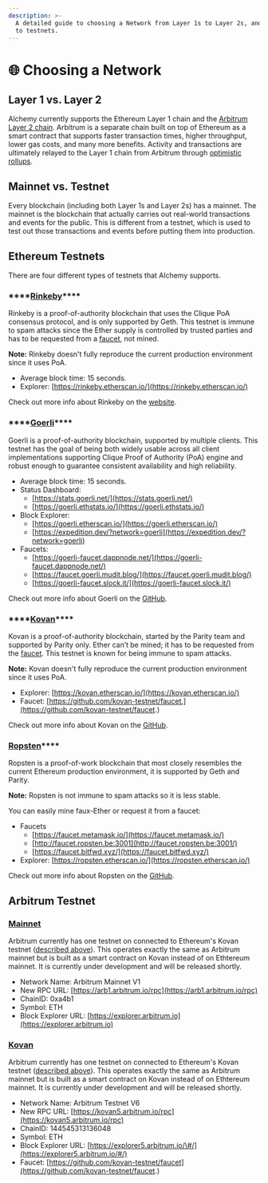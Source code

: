 ```yaml
---
description: >-
  A detailed guide to choosing a Network from Layer 1s to Layer 2s, and Mainntet
  to testnets.
---
```


# 🌐 Choosing a Network

## Layer 1 vs. Layer 2

Alchemy currently supports the Ethereum Layer 1 chain and the [Arbitrum Layer 2 chain](https://www.alchemy.com/layer2/arbitrum). Arbitrum is a separate chain built on top of Ethereum as a smart contract that supports faster transaction times, higher throughput, lower gas costs, and many more benefits. Activity and transactions are ultimately relayed to the Layer 1 chain from Arbitrum through [optimistic rollups](https://developer.offchainlabs.com/docs/rollup_basics).

## Mainnet vs. Testnet

Every blockchain \(including both Layer 1s and Layer 2s\) has a mainnet. The mainnet is the blockchain that actually carries out real-world transactions and events for the public. This is different from a testnet, which is used to test out those transactions and events before putting them into production.

## Ethereum Testnets

There are four different types of testnets that Alchemy supports.

### \*\*\*\*[**Rinkeby**](https://rinkeby.etherscan.io/)\*\*\*\*

Rinkeby is a proof-of-authority blockchain that uses the Clique PoA consensus protocol, and is only supported by Geth. This testnet is immune to spam attacks since the Ether supply is controlled by trusted parties and has to be requested from a [faucet](https://faucet.rinkeby.io/), not mined.

**Note:** Rinkeby doesn't fully reproduce the current production environment since it uses PoA.

* Average block time: 15 seconds.
* Explorer: [https://rinkeby.etherscan.io/](https://rinkeby.etherscan.io/)

Check out more info about Rinkeby on the [website](https://www.rinkeby.io).

### \*\*\*\*[**Goerli**](https://goerli.etherscan.io/)\*\*\*\*

Goerli is a proof-of-authority blockchain, supported by multiple clients. This testnet has the goal of being both widely usable across all client implementations supporting Clique Proof of Authority \(PoA\) engine and robust enough to guarantee consistent availability and high reliability.

* Average block time: 15 seconds.
* Status Dashboard:
  * [https://stats.goerli.net/](https://stats.goerli.net/)
  * [https://goerli.ethstats.io/](https://goerli.ethstats.io/)
* Block Explorer:
  * [https://goerli.etherscan.io/](https://goerli.etherscan.io/)
  * [https://expedition.dev/?network=goerli](https://expedition.dev/?network=goerli)
* Faucets:
  * [https://goerli-faucet.dappnode.net/](https://goerli-faucet.dappnode.net/)
  * [https://faucet.goerli.mudit.blog/](https://faucet.goerli.mudit.blog/)
  * [https://goerli-faucet.slock.it/](https://goerli-faucet.slock.it/)

Check out more info about Goerli on the [GitHub](https://github.com/goerli/testnet).

### \*\*\*\*[**Kovan**](https://kovan.etherscan.io/)\*\*\*\*

Kovan is a proof-of-authority blockchain, started by the Parity team and supported by Parity only. Ether can’t be mined; it has to be requested from the [faucet](https://github.com/kovan-testnet/faucet). This testnet is known for being immune to spam attacks.

**Note:** Kovan doesn't fully reproduce the current production environment since it uses PoA.

* Explorer: [https://kovan.etherscan.io/](https://kovan.etherscan.io/)
* Faucet: [https://github.com/kovan-testnet/faucet.](https://github.com/kovan-testnet/faucet.)

Check out more info about Kovan on the [GitHub](https://github.com/kovan-testnet/proposal).

### [**Ropsten**](https://ropsten.etherscan.io/)\*\*\*\*

Ropsten is a proof-of-work blockchain that most closely resembles the current Ethereum production environment, it is supported by Geth and Parity.

**Note:** Ropsten is not immune to spam attacks so it is less stable.

You can easily mine faux-Ether or request it from a faucet:

* Faucets
  * [https://faucet.metamask.io/](https://faucet.metamask.io/)
  * [http://faucet.ropsten.be:3001](http://faucet.ropsten.be:3001/)
  * [https://faucet.bitfwd.xyz/](https://faucet.bitfwd.xyz/)
* Explorer: [https://ropsten.etherscan.io/](https://ropsten.etherscan.io/)

Check out more info about Ropsten on the [GitHub](https://github.com/ethereum/ropsten).

## Arbitrum Testnet

### [Mainnet](https://developer.offchainlabs.com/docs/developer_quickstart)

Arbitrum currently has one testnet on connected to Ethereum's Kovan testnet \([described ](choosing-a-network.md#kovan)[above](choosing-a-network.md#kovan)\). This operates exactly the same as Arbitrum mainnet but is built as a smart contract on Kovan instead of on Ethtereum mainnet. It is currently under development and will be released shortly.

* Network Name: Arbitrum Mainnet V1
* New RPC URL: [https://arb1.arbitrum.io/rpc](https://arb1.arbitrum.io/rpc)
* ChainID: 0xa4b1
* Symbol: ETH
* Block Explorer URL: [https://explorer.arbitrum.io](https://explorer.arbitrum.io)

### [Kovan](https://developer.offchainlabs.com/docs/public_testnet)

Arbitrum currently has one testnet on connected to Ethereum's Kovan testnet \([described ](choosing-a-network.md#kovan)[above](choosing-a-network.md#kovan)\). This operates exactly the same as Arbitrum mainnet but is built as a smart contract on Kovan instead of on Ethtereum mainnet. It is currently under development and will be released shortly.

* Network Name: Arbitrum Testnet V6
* New RPC URL: [https://kovan5.arbitrum.io/rpc](https://kovan5.arbitrum.io/rpc)
* ChainID: 144545313136048
* Symbol: ETH
* Block Explorer URL: [https://explorer5.arbitrum.io/\#/](https://explorer5.arbitrum.io/#/)
* Faucet: [https://github.com/kovan-testnet/faucet](https://github.com/kovan-testnet/faucet.)

